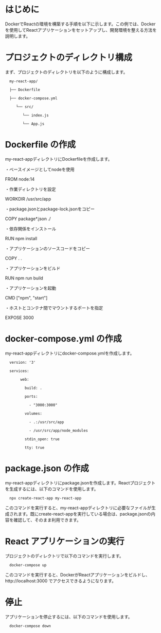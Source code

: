 # はじめに
DockerでReactの環境を構築する手順を以下に示します。この例では、Dockerを使用してReactアプリケーションをセットアップし、開発環境を整える方法を説明します。

# プロジェクトのディレクトリ構成
まず、プロジェクトのディレクトリを以下のように構成します。

      my-react-app/

      ├── Dockerfile

      ├── docker-compose.yml

         └── src/

            └── index.js

            └── App.js

    
# Dockerfile の作成

my-react-appディレクトリにDockerfileを作成します。

・ベースイメージとしてnodeを使用

FROM node:14

・作業ディレクトリを設定

WORKDIR /usr/src/app

・package.jsonとpackage-lock.jsonをコピー

COPY package*.json ./

・依存関係をインストール

RUN npm install

・アプリケーションのソースコードをコピー

COPY . .

・アプリケーションをビルド

RUN npm run build

・アプリケーションを起動

CMD ["npm", "start"]

・ホストとコンテナ間でマウントするポートを指定

EXPOSE 3000

# docker-compose.yml の作成

my-react-appディレクトリにdocker-compose.ymlを作成します。


      version: '3'
   
      services:
   
           web:
     
             build: .
       
             ports:
       
               - "3000:3000"
       
             volumes:
       
               - .:/usr/src/app
         
               - /usr/src/app/node_modules
       
             stdin_open: true
       
             tty: true
       
# package.json の作成

my-react-appディレクトリにpackage.jsonを作成します。Reactプロジェクトを生成するには、以下のコマンドを使用します。

      npx create-react-app my-react-app

このコマンドを実行すると、my-react-appディレクトリに必要なファイルが生成されます。既にcreate-react-appを実行している場合は、package.jsonの内容を確認して、そのまま利用できます。

# React アプリケーションの実行

プロジェクトのディレクトリで以下のコマンドを実行します。

      docker-compose up

このコマンドを実行すると、DockerがReactアプリケーションをビルドし、http://localhost:3000 でアクセスできるようになります。

# 停止
アプリケーションを停止するには、以下のコマンドを使用します。

      docker-compose down
